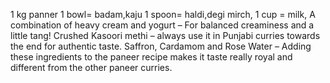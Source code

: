 1 kg panner
1 bowl= badam,kaju
1 spoon= haldi,degi mirch, 
1 cup = milk,
A combination of heavy cream and yogurt – For balanced creaminess and a little tang!
Crushed Kasoori methi – always use it in Punjabi curries towards the end for authentic taste.
Saffron, Cardamom and Rose Water – Adding these ingredients to the paneer recipe makes it taste really royal and different from the other paneer curries.
